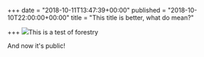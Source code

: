 +++
date = "2018-10-11T13:47:39+00:00"
published = "2018-10-10T22:00:00+00:00"
title = "This title is better, what do mean?"

+++
![](/uploads/IMG_1088-.jpg)This is a test of forestry

And now it's public!